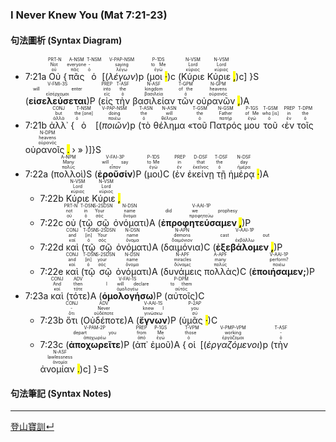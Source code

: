 ### I Never Knew You (Mat 7:21-23)


#### 句法圖析 (Syntax Diagram)

- 7:21a <RUBY><ruby><ruby>Οὐ<rt>οὐ</rt></ruby><rt>Not</rt></ruby><rt>PRT-N</rt></RUBY> {<RUBY><ruby><ruby>πᾶς<rt>πᾶς</rt></ruby><rt>everyone</rt></ruby><rt>A-NSM</rt></RUBY> <RUBY><ruby><ruby>ὁ<rt>ὁ</rt></ruby><rt>-</rt></ruby><rt>T-NSM</rt></RUBY> [(<RUBY><ruby><ruby><em><em>λέγων</em></em><rt>λέγω</rt></ruby><rt>saying</rt></ruby><rt>V-PAP-NSM</rt></RUBY>)p (<RUBY><ruby><ruby>μοι <mark class="pm">·</mark><rt>ἐγώ</rt></ruby><rt>to Me</rt></ruby><rt>P-1DS</rt></RUBY>)c (<RUBY><ruby><ruby>Κύριε<rt>κύριος</rt></ruby><rt>Lord</rt></ruby><rt>N-VSM</rt></RUBY> <RUBY><ruby><ruby>Κύριε <mark class="pm">,</mark><rt>κύριος</rt></ruby><rt>Lord</rt></ruby><rt>N-VSM</rt></RUBY>)c] }S (<RUBY><ruby><ruby><strong><strong>εἰσελεύσεται</strong></strong><rt>εἰσέρχομαι</rt></ruby><rt>will enter</rt></ruby><rt>V-FMI-3S</rt></RUBY>)P (<RUBY><ruby><ruby>εἰς<rt>εἰς</rt></ruby><rt>into</rt></ruby><rt>PREP</rt></RUBY> <RUBY><ruby><ruby>τὴν<rt>ὁ</rt></ruby><rt>the</rt></ruby><rt>T-ASF</rt></RUBY> <RUBY><ruby><ruby>βασιλείαν<rt>βασιλεία</rt></ruby><rt>kingdom</rt></ruby><rt>N-ASF</rt></RUBY> <RUBY><ruby><ruby>τῶν<rt>ὁ</rt></ruby><rt>of the</rt></ruby><rt>T-GPM</rt></RUBY> <RUBY><ruby><ruby>οὐρανῶν <mark class="pm">,</mark><rt>οὐρανός</rt></ruby><rt>heavens</rt></ruby><rt>N-GPM</rt></RUBY>)A
- 7:21b <RUBY><ruby><ruby>ἀλλ᾽<rt>ἀλλά</rt></ruby><rt>but</rt></ruby><rt>CONJ</rt></RUBY> {<RUBY><ruby><ruby>ὁ<rt>ὁ</rt></ruby><rt>the [one]</rt></ruby><rt>T-NSM</rt></RUBY> [(<RUBY><ruby><ruby><em><em>ποιῶν</em></em><rt>ποιέω</rt></ruby><rt>doing</rt></ruby><rt>V-PAP-NSM</rt></RUBY>)p (<RUBY><ruby><ruby>τὸ<rt>ὁ</rt></ruby><rt>the</rt></ruby><rt>T-ASN</rt></RUBY> <RUBY><ruby><ruby>θέλημα<rt>θέλημα</rt></ruby><rt>will</rt></ruby><rt>N-ASN</rt></RUBY> «<RUBY><ruby><ruby>τοῦ<rt>ὁ</rt></ruby><rt>the</rt></ruby><rt>T-GSM</rt></RUBY> <RUBY><ruby><ruby>Πατρός<rt>πατήρ</rt></ruby><rt>Father</rt></ruby><rt>N-GSM</rt></RUBY> <RUBY><ruby><ruby>μου<rt>ἐγώ</rt></ruby><rt>of Me</rt></ruby><rt>P-1GS</rt></RUBY> <RUBY><ruby><ruby>τοῦ<rt>ὁ</rt></ruby><rt>who [is]</rt></ruby><rt>T-GSM</rt></RUBY> ‹<RUBY><ruby><ruby>ἐν<rt>ἐν</rt></ruby><rt>in</rt></ruby><rt>PREP</rt></RUBY> <RUBY><ruby><ruby>τοῖς<rt>ὁ</rt></ruby><rt>the</rt></ruby><rt>T-DPM</rt></RUBY> <RUBY><ruby><ruby>οὐρανοῖς <mark class="pm">.</mark><rt>οὐρανός</rt></ruby><rt>heavens</rt></ruby><rt>N-DPM</rt></RUBY> › » )]}S
- 7:22a (<RUBY><ruby><ruby>πολλοὶ<rt>πολύς</rt></ruby><rt>Many</rt></ruby><rt>A-NPM</rt></RUBY>)S (<RUBY><ruby><ruby><strong><strong>ἐροῦσίν</strong></strong><rt>εἶπον</rt></ruby><rt>will say</rt></ruby><rt>V-FAI-3P</rt></RUBY>)P (<RUBY><ruby><ruby>μοι<rt>ἐγώ</rt></ruby><rt>to Me</rt></ruby><rt>P-1DS</rt></RUBY>)C (<RUBY><ruby><ruby>ἐν<rt>ἐν</rt></ruby><rt>in</rt></ruby><rt>PREP</rt></RUBY> <RUBY><ruby><ruby>ἐκείνῃ<rt>ἐκεῖνος</rt></ruby><rt>that</rt></ruby><rt>D-DSF</rt></RUBY> <RUBY><ruby><ruby>τῇ<rt>ὁ</rt></ruby><rt>the</rt></ruby><rt>T-DSF</rt></RUBY> <RUBY><ruby><ruby>ἡμέρᾳ <mark class="pm">·</mark><rt>ἡμέρα</rt></ruby><rt>day</rt></ruby><rt>N-DSF</rt></RUBY>)A 
	- 7:22b <RUBY><ruby><ruby>Κύριε<rt>κύριος</rt></ruby><rt>Lord</rt></ruby><rt>N-VSM</rt></RUBY> <RUBY><ruby><ruby>Κύριε <mark class="pm">,</mark><rt>κύριος</rt></ruby><rt>Lord</rt></ruby><rt>N-VSM</rt></RUBY> 
	- 7:22c <RUBY><ruby><ruby>οὐ<rt>οὐ</rt></ruby><rt>not</rt></ruby><rt>PRT-N</rt></RUBY> (<RUBY><ruby><ruby>τῷ<rt>ὁ</rt></ruby><rt>in</rt></ruby><rt>T-DSN</rt></RUBY> <RUBY><ruby><ruby>σῷ<rt>σός</rt></ruby><rt>Your</rt></ruby><rt>S-2SDSN</rt></RUBY> <RUBY><ruby><ruby>ὀνόματι<rt>ὄνομα</rt></ruby><rt>name</rt></ruby><rt>N-DSN</rt></RUBY>)A (<RUBY><ruby><ruby><strong>ἐπροφητεύσαμεν <mark class="pm">,</mark></strong><rt>προφητεύω</rt></ruby><rt>did we prophesy</rt></ruby><rt>V-AAI-1P</rt></RUBY>)P
	- 7:22d <RUBY><ruby><ruby>καὶ<rt>καί</rt></ruby><rt>and</rt></ruby><rt>CONJ</rt></RUBY> (<RUBY><ruby><ruby>τῷ<rt>ὁ</rt></ruby><rt>[in]</rt></ruby><rt>T-DSN</rt></RUBY> <RUBY><ruby><ruby>σῷ<rt>σός</rt></ruby><rt>Your</rt></ruby><rt>S-2SDSN</rt></RUBY> <RUBY><ruby><ruby>ὀνόματι<rt>ὄνομα</rt></ruby><rt>name</rt></ruby><rt>N-DSN</rt></RUBY>)A (<RUBY><ruby><ruby>δαιμόνια<rt>δαιμόνιον</rt></ruby><rt>demons</rt></ruby><rt>N-APN</rt></RUBY>)C (<RUBY><ruby><ruby><strong>ἐξεβάλομεν <mark class="pm">,</mark></strong><rt>ἐκβάλλω</rt></ruby><rt>cast out</rt></ruby><rt>V-AAI-1P</rt></RUBY>)P
	- 7:22e <RUBY><ruby><ruby>καὶ<rt>καί</rt></ruby><rt>and</rt></ruby><rt>CONJ</rt></RUBY> (<RUBY><ruby><ruby>τῷ<rt>ὁ</rt></ruby><rt>[in]</rt></ruby><rt>T-DSN</rt></RUBY> <RUBY><ruby><ruby>σῷ<rt>σός</rt></ruby><rt>your</rt></ruby><rt>S-2SDSN</rt></RUBY> <RUBY><ruby><ruby>ὀνόματι<rt>ὄνομα</rt></ruby><rt>name</rt></ruby><rt>N-DSN</rt></RUBY>)A (<RUBY><ruby><ruby>δυνάμεις<rt>δύναμις</rt></ruby><rt>miracles</rt></ruby><rt>N-APF</rt></RUBY> <RUBY><ruby><ruby>πολλὰς<rt>πολύς</rt></ruby><rt>many</rt></ruby><rt>A-APF</rt></RUBY>)C (<RUBY><ruby><ruby><strong>ἐποιήσαμεν;</strong><rt>ποιέω</rt></ruby><rt>perform?</rt></ruby><rt>V-AAI-1P</rt></RUBY>)P
- 7:23a <RUBY><ruby><ruby>καὶ<rt>καί</rt></ruby><rt>And</rt></ruby><rt>CONJ</rt></RUBY> (<RUBY><ruby><ruby>τότε<rt>τότε</rt></ruby><rt>then</rt></ruby><rt>ADV</rt></RUBY>)A (<RUBY><ruby><ruby><strong><strong>ὁμολογήσω</strong></strong><rt>ὁμολογέω</rt></ruby><rt>I will declare</rt></ruby><rt>V-FAI-1S</rt></RUBY>)P (<RUBY><ruby><ruby>αὐτοῖς<rt>αὐτός</rt></ruby><rt>to them</rt></ruby><rt>P-DPM</rt></RUBY>)C
	- 7:23b <RUBY><ruby><ruby>ὅτι<rt>ὅτι</rt></ruby><rt>-</rt></ruby><rt>CONJ</rt></RUBY> (<RUBY><ruby><ruby>Οὐδέποτε<rt>οὐδέποτε</rt></ruby><rt>Never</rt></ruby><rt>ADV</rt></RUBY>)A (<RUBY><ruby><ruby><strong><strong>ἔγνων</strong></strong><rt>γινώσκω</rt></ruby><rt>knew I</rt></ruby><rt>V-AAI-1S</rt></RUBY>)P (<RUBY><ruby><ruby>ὑμᾶς <mark class="pm">·</mark><rt>σύ</rt></ruby><rt>you</rt></ruby><rt>P-2AP</rt></RUBY>)C 
	- 7:23c (<RUBY><ruby><ruby><strong><strong>ἀποχωρεῖτε</strong></strong><rt>ἀποχωρέω</rt></ruby><rt>depart you</rt></ruby><rt>V-PAM-2P</rt></RUBY>)P (<RUBY><ruby><ruby>ἀπ᾽<rt>ἀπό</rt></ruby><rt>from</rt></ruby><rt>PREP</rt></RUBY> <RUBY><ruby><ruby>ἐμοῦ<rt>ἐγώ</rt></ruby><rt>Me</rt></ruby><rt>P-1GS</rt></RUBY>)A {<RUBY><ruby><ruby>οἱ<rt>ὁ</rt></ruby><rt>those</rt></ruby><rt>T-VPM</rt></RUBY> [(<RUBY><ruby><ruby><em><em>ἐργαζόμενοι</em></em><rt>ἐργάζομαι</rt></ruby><rt>working</rt></ruby><rt>V-PMP-VPM</rt></RUBY>)p (<RUBY><ruby><ruby>τὴν<rt>ὁ</rt></ruby><rt>-</rt></ruby><rt>T-ASF</rt></RUBY> <RUBY><ruby><ruby>ἀνομίαν <mark class="pm">.</mark><rt>ἀνομία</rt></ruby><rt>lawlessness</rt></ruby><rt>N-ASF</rt></RUBY>)c] }=S

#### 句法筆記 (Syntax Notes)


---
[登山寶訓↵](Sermon-on-the-Mount-Notes.md)

